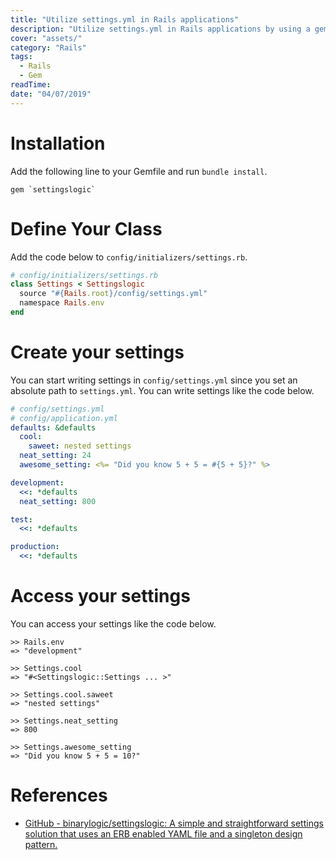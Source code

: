 ```yaml
---
title: "Utilize settings.yml in Rails applications"
description: "Utilize settings.yml in Rails applications by using a gem called settingslogic."
cover: "assets/"
category: "Rails"
tags: 
  - Rails
  - Gem
readTime: 
date: "04/07/2019"
---
```

# Installation
Add the following line to your Gemfile and run `bundle install`.

```
gem `settingslogic`
```

# Define Your Class
Add the code below to `config/initializers/settings.rb`.

```ruby
# config/initializers/settings.rb
class Settings < Settingslogic
  source "#{Rails.root}/config/settings.yml"
  namespace Rails.env
end
```

# Create your settings
You can start writing settings in `config/settings.yml` since you set an absolute path to `settings.yml`.
You can write settings like the code below.

```yml
# config/settings.yml
# config/application.yml
defaults: &defaults
  cool:
    saweet: nested settings
  neat_setting: 24
  awesome_setting: <%= "Did you know 5 + 5 = #{5 + 5}?" %>

development:
  <<: *defaults
  neat_setting: 800

test:
  <<: *defaults

production:
  <<: *defaults
```

# Access your settings
You can access your settings like the code below.

````
>> Rails.env
=> "development"

>> Settings.cool
=> "#<Settingslogic::Settings ... >"

>> Settings.cool.saweet
=> "nested settings"

>> Settings.neat_setting
=> 800

>> Settings.awesome_setting
=> "Did you know 5 + 5 = 10?"
````
# References
- [GitHub - binarylogic/settingslogic: A simple and straightforward settings solution that uses an ERB enabled YAML file and a singleton design pattern.](https://github.com/binarylogic/settingslogic)
